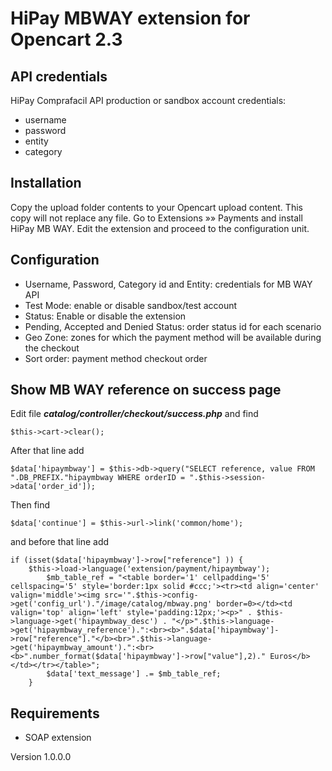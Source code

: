 # HiPay MBWAY extension for Opencart 2.3

## API credentials

HiPay Comprafacil API production or sandbox account credentials:
   - username
   - password
   - entity
   - category

## Installation
Copy the upload folder contents to your Opencart upload content. This copy will not replace any file.
Go to Extensions »» Payments and install HiPay MB WAY. Edit the extension and proceed to the configuration unit. 
 
## Configuration

  - Username, Password, Category id and Entity: credentials for MB WAY API 
  - Test Mode: enable or disable sandbox/test account
  - Status: Enable or disable the extension
  - Pending, Accepted and Denied Status: order status id for each scenario 
  - Geo Zone: zones for which the payment method will be available during the checkout
  - Sort order: payment method checkout order
  
## Show MB WAY reference on success page
Edit file ***catalog/controller/checkout/success.php*** and find 

    $this->cart->clear();

After that line add

    $data['hipaymbway'] = $this->db->query("SELECT reference, value FROM ".DB_PREFIX."hipaymbway WHERE orderID = ".$this->session->data['order_id']);

Then find

    $data['continue'] = $this->url->link('common/home');

and before that line add

	if (isset($data['hipaymbway']->row["reference"] )) {
		$this->load->language('extension/payment/hipaymbway');
        	$mb_table_ref = "<table border='1' cellpadding='5' cellspacing='5' style='border:1px solid #ccc;'><tr><td align='center' valign='middle'><img src='".$this->config->get('config_url')."/image/catalog/mbway.png' border=0></td><td valign='top' align='left' style='padding:12px;'><p>" . $this->language->get('hipaymbway_desc') . "</p>".$this->language->get('hipaymbway_reference').":<br><b>".$data['hipaymbway']->row["reference"]."</b><br>".$this->language->get('hipaymbway_amount').":<br><b>".number_format($data['hipaymbway']->row["value"],2)." Euros</b></td></tr></table>"; 
       		$data['text_message'] .= $mb_table_ref;
    	}	



## Requirements
  - SOAP extension

Version 1.0.0.0
